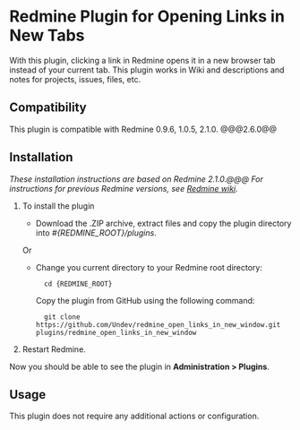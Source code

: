 # Redmine Plugin for Opening Links in New Tabs

With this plugin, clicking a link in Redmine opens it in a new browser tab instead of your current tab. This plugin works in Wiki and descriptions and notes for projects, issues, files, etc.

## Compatibility

This plugin is compatible with Redmine 0.9.6, 1.0.5, 2.1.0. @@@2.6.0@@

## Installation

*These installation instructions are based on Redmine 2.1.0.@@@ For instructions for previous Redmine versions, see [Redmine wiki](http://www.redmine.org/projects/redmine/wiki/Plugins).*

1. To install the plugin
    * Download the .ZIP archive, extract files and copy the plugin directory into *#{REDMINE_ROOT}/plugins*.
    
    Or

    * Change you current directory to your Redmine root directory:  

            cd {REDMINE_ROOT}
 
      Copy the plugin from GitHub using the following command:

            git clone https://github.com/Undev/redmine_open_links_in_new_window.git plugins/redmine_open_links_in_new_window

2. Restart Redmine.

Now you should be able to see the plugin in **Administration > Plugins**.

## Usage

This plugin does not require any additional actions or configuration.

